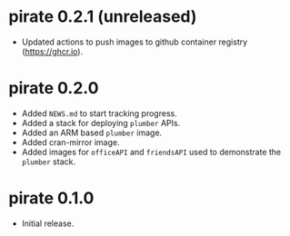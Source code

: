 # pirate 0.2.1 (unreleased)

* Updated actions to push images to github container registry (https://ghcr.io).

# pirate 0.2.0

* Added `NEWS.md` to start tracking progress.
* Added a stack for deploying `plumber` APIs.
* Added an ARM based `plumber` image.
* Added cran-mirror image.
* Added images for `officeAPI` and `friendsAPI` used to demonstrate the `plumber` stack.

# pirate 0.1.0

* Initial release.